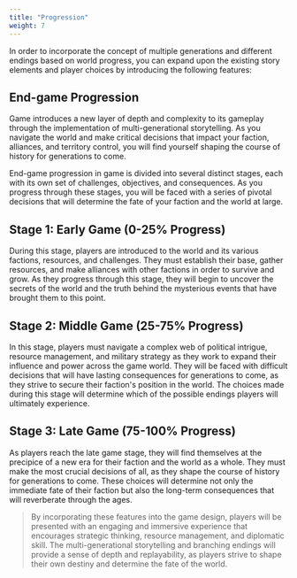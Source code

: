```yaml
---
title: "Progression"
weight: 7
---
```


In order to incorporate the concept of multiple generations and different endings based on world progress, you can
expand upon the existing story elements and player choices by introducing the following features:

## End-game Progression

Game introduces a new layer of depth and complexity to its gameplay through the implementation of
multi-generational storytelling. As you navigate the world and make critical decisions that impact your faction,
alliances, and territory control, you will find yourself shaping the course of history for generations to come.

End-game progression in game is divided into several distinct stages, each with its own set of challenges,
objectives, and consequences. As you progress through these stages, you will be faced with a series of pivotal decisions
that will determine the fate of your faction and the world at large.

## Stage 1: Early Game (0-25% Progress)

During this stage, players are introduced to the world and its various factions, resources, and
challenges. They must establish their base, gather resources, and make alliances with other factions in order to survive
and grow. As they progress through this stage, they will begin to uncover the secrets of the world and the truth behind
the mysterious events that have brought them to this point.

## Stage 2: Middle Game (25-75% Progress)

In this stage, players must navigate a complex web of political intrigue, resource management, and military strategy as
they work to expand their influence and power across the game world. They will be faced with difficult decisions that
will have lasting consequences for generations to come, as they strive to secure their faction's position in the world.
The choices made during this stage will determine which of the possible endings players will ultimately experience.

## Stage 3: Late Game (75-100% Progress)

As players reach the late game stage, they will find themselves at the precipice of a new era for their faction and the
world as a whole. They must make the most crucial decisions of all, as they shape the course of history for generations
to come. These choices will determine not only the immediate fate of their faction but also the long-term consequences
that will reverberate through the ages.

> By incorporating these features into the game design, players will be presented with an engaging and immersive
> experience that encourages strategic thinking, resource management, and diplomatic skill. The multi-generational
> storytelling and branching endings will provide a sense of depth and replayability, as players strive to shape their
> own destiny and determine the fate of the world.
